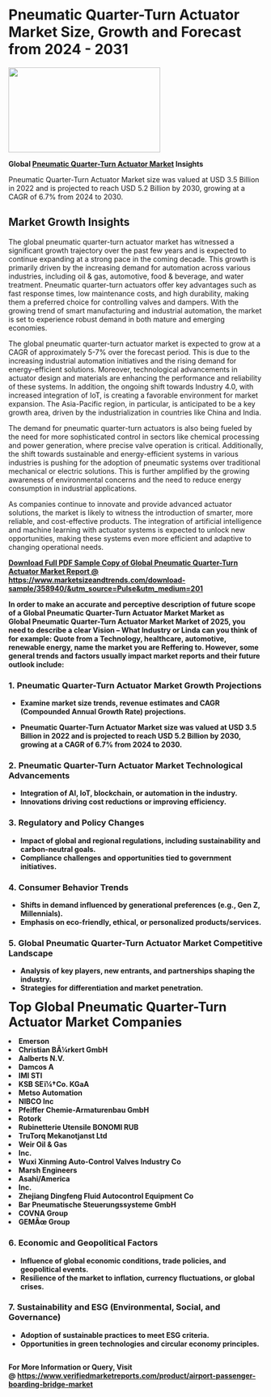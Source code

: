 <H1>Pneumatic Quarter-Turn Actuator Market Size, Growth and Forecast from 2024 - 2031</H1><img class="aligncenter size-medium wp-image-584254" src="https://thirdeyenews.in/wp-content/uploads/2024/09/Global-Market-Research-300x168.jpeg" alt="" width="300" height="168" /><p><strong>Global&nbsp;<a href="https://www.marketsizeandtrends.com/download-sample/358940/&amp;utm_source=Pulse&amp;utm_medium=201">Pneumatic Quarter-Turn Actuator Market</a> Insights</strong></p><p>Pneumatic Quarter-Turn Actuator Market size was valued at USD 3.5 Billion in 2022 and is projected to reach USD 5.2 Billion by 2030, growing at a CAGR of 6.7% from 2024 to 2030.</p><p><h2>Market Growth Insights</h2> <p>The global pneumatic quarter-turn actuator market has witnessed a significant growth trajectory over the past few years and is expected to continue expanding at a strong pace in the coming decade. This growth is primarily driven by the increasing demand for automation across various industries, including oil & gas, automotive, food & beverage, and water treatment. Pneumatic quarter-turn actuators offer key advantages such as fast response times, low maintenance costs, and high durability, making them a preferred choice for controlling valves and dampers. With the growing trend of smart manufacturing and industrial automation, the market is set to experience robust demand in both mature and emerging economies.</p> <p><strong><a href="#"></a></strong></p> <p>The global pneumatic quarter-turn actuator market is expected to grow at a CAGR of approximately 5-7% over the forecast period. This is due to the increasing industrial automation initiatives and the rising demand for energy-efficient solutions. Moreover, technological advancements in actuator design and materials are enhancing the performance and reliability of these systems. In addition, the ongoing shift towards Industry 4.0, with increased integration of IoT, is creating a favorable environment for market expansion. The Asia-Pacific region, in particular, is anticipated to be a key growth area, driven by the industrialization in countries like China and India.</p> <p>The demand for pneumatic quarter-turn actuators is also being fueled by the need for more sophisticated control in sectors like chemical processing and power generation, where precise valve operation is critical. Additionally, the shift towards sustainable and energy-efficient systems in various industries is pushing for the adoption of pneumatic systems over traditional mechanical or electric solutions. This is further amplified by the growing awareness of environmental concerns and the need to reduce energy consumption in industrial applications.</p> <p>As companies continue to innovate and provide advanced actuator solutions, the market is likely to witness the introduction of smarter, more reliable, and cost-effective products. The integration of artificial intelligence and machine learning with actuator systems is expected to unlock new opportunities, making these systems even more efficient and adaptive to changing operational needs.</p> <p><strong><a href="#"></p><p><span class=""><strong>Download Full PDF Sample Copy of Global Pneumatic Quarter-Turn Actuator Market Report</strong> @ <a href="https://www.marketsizeandtrends.com/download-sample/358940/&amp;utm_source=Pulse&amp;utm_medium=201" target="_blank">https://www.marketsizeandtrends.com/download-sample/358940/&amp;utm_source=Pulse&amp;utm_medium=201</a></span></p><p>In order to make an accurate and perceptive description of future scope of a Global&nbsp;Pneumatic Quarter-Turn Actuator Market Market as Global&nbsp;Pneumatic Quarter-Turn Actuator Market Market of 2025, you need to describe a clear Vision &ndash; What Industry or Linda can you think of for example: Quote from a Technology, healthcare, automotive, renewable energy, name the market you are Reffering to. However, some general trends and factors usually impact market reports and their future outlook include:</p><h3>1.&nbsp;<strong>Pneumatic Quarter-Turn Actuator Market Growth Projections</strong></h3><ul><li>Examine market size trends, revenue estimates and CAGR (Compounded Annual Growth Rate) projections.</li><li><p>Pneumatic Quarter-Turn Actuator Market size was valued at USD 3.5 Billion in 2022 and is projected to reach USD 5.2 Billion by 2030, growing at a CAGR of 6.7% from 2024 to 2030.</p></li></ul><h3>2.&nbsp;<strong>Pneumatic Quarter-Turn Actuator Market Technological Advancements</strong></h3><ul><li>Integration of AI, IoT, blockchain, or automation in the industry.</li><li>Innovations driving cost reductions or improving efficiency.</li></ul><h3>3.&nbsp;<strong>Regulatory and Policy Changes</strong></h3><ul><li>Impact of global and regional regulations, including sustainability and carbon-neutral goals.</li><li>Compliance challenges and opportunities tied to government initiatives.</li></ul><h3>4.&nbsp;<strong>Consumer Behavior Trends</strong></h3><ul><li>Shifts in demand influenced by generational preferences (e.g., Gen Z, Millennials).</li><li>Emphasis on eco-friendly, ethical, or personalized products/services.</li></ul><h3>5.&nbsp;<strong>Global Pneumatic Quarter-Turn Actuator Market Competitive Landscape</strong></h3><ul><li>Analysis of key players, new entrants, and partnerships shaping the industry.</li><li>Strategies for differentiation and market penetration.</li></ul><p data-pm-slice="1 1 []"><span style="color: inherit; font-family: inherit; font-size: 25px;">Top Global Pneumatic Quarter-Turn Actuator Market Companies</span></p><div class="" data-test-id=""><p><li>Emerson</li><li> Christian BÃ¼rkert GmbH</li><li> Aalberts N.V.</li><li> Damcos A</li><li> IMI STI</li><li> KSB SEï¼†Co. KGaA</li><li> Metso Automation</li><li> NIBCO Inc</li><li> Pfeiffer Chemie-Armaturenbau GmbH</li><li> Rotork</li><li> Rubinetterie Utensile BONOMI RUB</li><li> TruTorq Mekanotjanst Ltd</li><li> Weir Oil & Gas</li><li> Inc.</li><li> Wuxi Xinming Auto-Control Valves Industry Co</li><li> Marsh Engineers</li><li> Asahi/America</li><li> Inc.</li><li> Zhejiang Dingfeng Fluid Autocontrol Equipment Co</li><li> Bar Pneumatische Steuerungssysteme GmbH</li><li> COVNA Group</li><li> GEMÃœ Group</li></p></div><h3>6.&nbsp;<strong>Economic and Geopolitical Factors</strong></h3><ul><li>Influence of global economic conditions, trade policies, and geopolitical events.</li><li>Resilience of the market to inflation, currency fluctuations, or global crises.</li></ul><h3>7.&nbsp;<strong>Sustainability and ESG (Environmental, Social, and Governance)</strong></h3><ul><li>Adoption of sustainable practices to meet ESG criteria.</li><li>Opportunities in green technologies and circular economy principles.</li></ul><h2><strong style="font-size: 14px;">For More Information or Query, Visit @&nbsp;</strong><a style="background-color: #ffffff; font-size: 14px;" href="https://www.marketsizeandtrends.com/report/pneumatic-quarter-turn-actuator-market/" target="_blank">https://www.verifiedmarketreports.com/product/airport-passenger-boarding-bridge-market</a></h2>